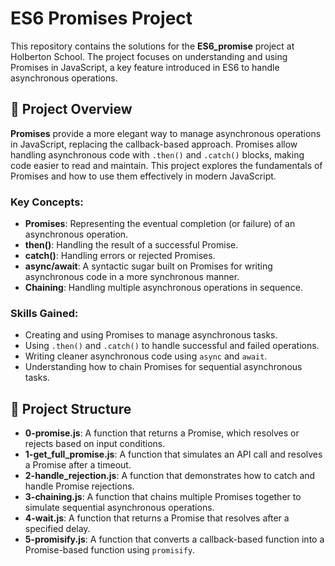 # ES6 Promises Project

This repository contains the solutions for the **ES6_promise** project at Holberton School. The project focuses on understanding and using Promises in JavaScript, a key feature introduced in ES6 to handle asynchronous operations.

## 📝 Project Overview

**Promises** provide a more elegant way to manage asynchronous operations in JavaScript, replacing the callback-based approach. Promises allow handling asynchronous code with `.then()` and `.catch()` blocks, making code easier to read and maintain. This project explores the fundamentals of Promises and how to use them effectively in modern JavaScript.

### Key Concepts:
- **Promises**: Representing the eventual completion (or failure) of an asynchronous operation.
- **then()**: Handling the result of a successful Promise.
- **catch()**: Handling errors or rejected Promises.
- **async/await**: A syntactic sugar built on Promises for writing asynchronous code in a more synchronous manner.
- **Chaining**: Handling multiple asynchronous operations in sequence.

### Skills Gained:
- Creating and using Promises to manage asynchronous tasks.
- Using `.then()` and `.catch()` to handle successful and failed operations.
- Writing cleaner asynchronous code using `async` and `await`.
- Understanding how to chain Promises for sequential asynchronous tasks.

## 📂 Project Structure

- **0-promise.js**: A function that returns a Promise, which resolves or rejects based on input conditions.
- **1-get_full_promise.js**: A function that simulates an API call and resolves a Promise after a timeout.
- **2-handle_rejection.js**: A function that demonstrates how to catch and handle Promise rejections.
- **3-chaining.js**: A function that chains multiple Promises together to simulate sequential asynchronous operations.
- **4-wait.js**: A function that returns a Promise that resolves after a specified delay.
- **5-promisify.js**: A function that converts a callback-based function into a Promise-based function using `promisify`.

